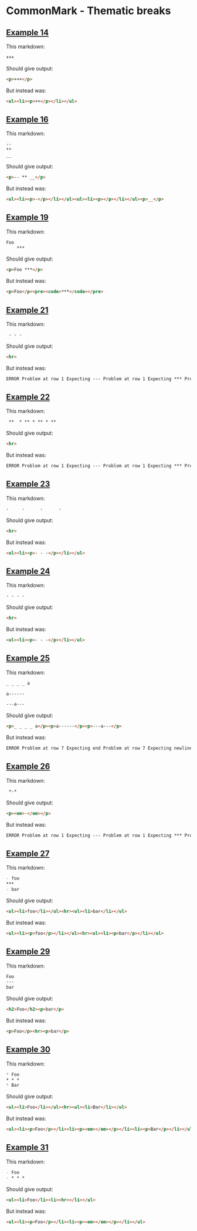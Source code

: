 # CommonMark - Thematic breaks

## [Example 14](https://spec.commonmark.org/0.29/#example-14)

This markdown:

```markdown
+++

```

Should give output:

```html
<p>+++</p>
```

But instead was:

```html
<ul><li><p>++</p></li></ul>
```
## [Example 16](https://spec.commonmark.org/0.29/#example-16)

This markdown:

```markdown
--
**
__

```

Should give output:

```html
<p>-- ** __</p>
```

But instead was:

```html
<ul><li><p>-</p></li></ul><ul><li><p></p></li></ul><p>__</p>
```
## [Example 19](https://spec.commonmark.org/0.29/#example-19)

This markdown:

```markdown
Foo
    ***

```

Should give output:

```html
<p>Foo ***</p>
```

But instead was:

```html
<p>Foo</p><pre><code>***</code></pre>
```
## [Example 21](https://spec.commonmark.org/0.29/#example-21)

This markdown:

```markdown
 - - -

```

Should give output:

```html
<hr>
```

But instead was:

```html
ERROR Problem at row 1 Expecting --- Problem at row 1 Expecting *** Problem at row 1 Expecting ___
```
## [Example 22](https://spec.commonmark.org/0.29/#example-22)

This markdown:

```markdown
 **  * ** * ** * **

```

Should give output:

```html
<hr>
```

But instead was:

```html
ERROR Problem at row 1 Expecting --- Problem at row 1 Expecting *** Problem at row 1 Expecting ___
```
## [Example 23](https://spec.commonmark.org/0.29/#example-23)

This markdown:

```markdown
-     -      -      -

```

Should give output:

```html
<hr>
```

But instead was:

```html
<ul><li><p>- - -</p></li></ul>
```
## [Example 24](https://spec.commonmark.org/0.29/#example-24)

This markdown:

```markdown
- - - -    

```

Should give output:

```html
<hr>
```

But instead was:

```html
<ul><li><p>- - -</p></li></ul>
```
## [Example 25](https://spec.commonmark.org/0.29/#example-25)

This markdown:

```markdown
_ _ _ _ a

a------

---a---

```

Should give output:

```html
<p>_ _ _ _ a</p><p>a------</p><p>---a---</p>
```

But instead was:

```html
ERROR Problem at row 7 Expecting end Problem at row 7 Expecting newline
```
## [Example 26](https://spec.commonmark.org/0.29/#example-26)

This markdown:

```markdown
 *-*

```

Should give output:

```html
<p><em>-</em></p>
```

But instead was:

```html
ERROR Problem at row 1 Expecting --- Problem at row 1 Expecting *** Problem at row 1 Expecting ___
```
## [Example 27](https://spec.commonmark.org/0.29/#example-27)

This markdown:

```markdown
- foo
***
- bar

```

Should give output:

```html
<ul><li>foo</li></ul><hr><ul><li>bar</li></ul>
```

But instead was:

```html
<ul><li><p>foo</p></li></ul><hr><ul><li><p>bar</p></li></ul>
```
## [Example 29](https://spec.commonmark.org/0.29/#example-29)

This markdown:

```markdown
Foo
---
bar

```

Should give output:

```html
<h2>Foo</h2><p>bar</p>
```

But instead was:

```html
<p>Foo</p><hr><p>bar</p>
```
## [Example 30](https://spec.commonmark.org/0.29/#example-30)

This markdown:

```markdown
* Foo
* * *
* Bar

```

Should give output:

```html
<ul><li>Foo</li></ul><hr><ul><li>Bar</li></ul>
```

But instead was:

```html
<ul><li><p>Foo</p></li><li><p><em></em></p></li><li><p>Bar</p></li></ul>
```
## [Example 31](https://spec.commonmark.org/0.29/#example-31)

This markdown:

```markdown
- Foo
- * * *

```

Should give output:

```html
<ul><li>Foo</li><li><hr></li></ul>
```

But instead was:

```html
<ul><li><p>Foo</p></li><li><p><em></em></p></li></ul>
```
